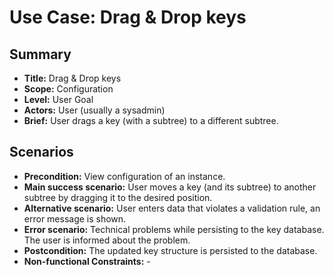 # Use Case: Drag & Drop keys

## Summary

- **Title:** Drag & Drop keys
- **Scope:** Configuration
- **Level:** User Goal
- **Actors:** User (usually a sysadmin)
- **Brief:** User drags a key (with a subtree) to a different subtree.

## Scenarios

- **Precondition:** View configuration of an instance.
- **Main success scenario:** User moves a key (and its subtree) to another
  subtree by dragging it to the desired position.
- **Alternative scenario:** User enters data that violates a validation rule,
  an error message is shown.
- **Error scenario:** Technical problems while persisting to the key database.
  The user is informed about the problem.
- **Postcondition:** The updated key structure is persisted to the database.
- **Non-functional Constraints:** -
